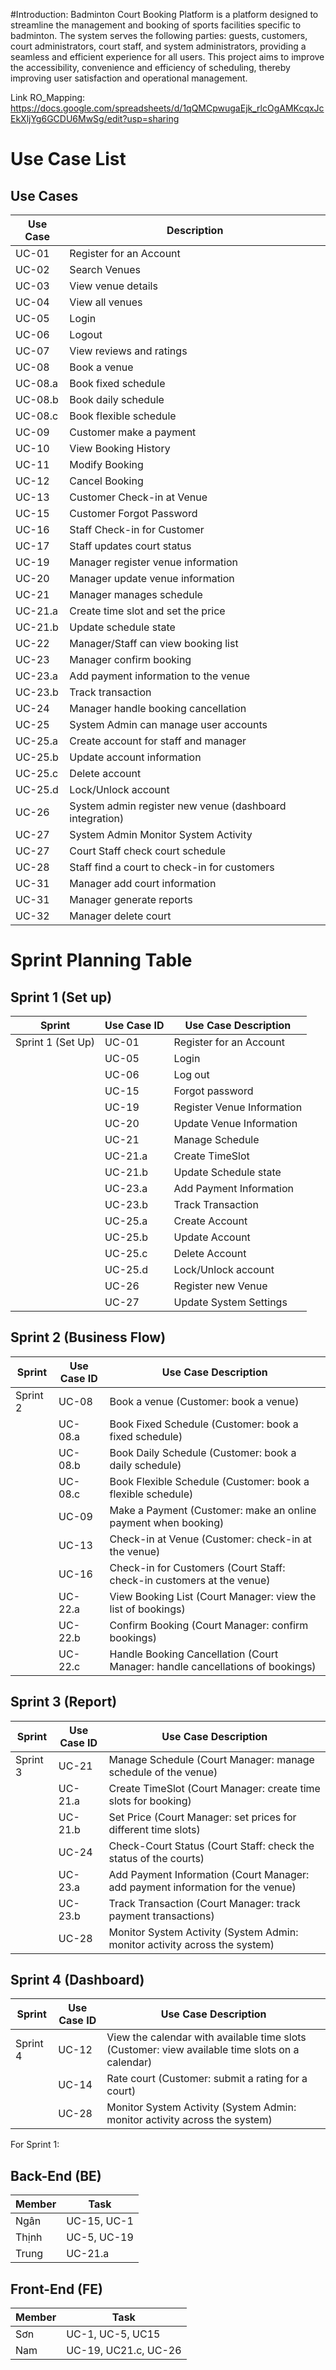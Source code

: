 #Introduction:
Badminton Court Booking Platform is a platform designed to streamline the management and booking of sports facilities specific to badminton. The system serves the following parties: guests, customers, court administrators, court staff, and system administrators, providing a seamless and efficient experience for all users. This project aims to improve the accessibility, convenience and efficiency of scheduling, thereby improving user satisfaction and operational management.

Link RO_Mapping: https://docs.google.com/spreadsheets/d/1qQMCpwugaEjk_rlcOgAMKcqxJcEkXljYg6GCDU6MwSg/edit?usp=sharing

# Use Case List
## Use Cases

| Use Case        | Description                                                |
|-----------------|------------------------------------------------------------|
| UC-01           | Register for an Account                                    |
| UC-02           | Search Venues                                              |
| UC-03           | View venue details                                         |
| UC-04           | View all venues                                            |
| UC-05           | Login                                                      |
| UC-06           | Logout                                                     |
| UC-07           | View reviews and ratings                                   |
| UC-08           | Book a venue                                               |
| UC-08.a         | Book fixed schedule                                        |
| UC-08.b         | Book daily schedule                                        |
| UC-08.c         | Book flexible schedule                                     |
| UC-09           | Customer make a payment                                    |
| UC-10           | View Booking History                                       |
| UC-11           | Modify Booking                                             |
| UC-12           | Cancel Booking                                             |
| UC-13           | Customer Check-in at Venue                                 |
| UC-15           | Customer Forgot Password                                   |
| UC-16           | Staff Check-in for Customer                                |
| UC-17           | Staff updates court status                                 |
| UC-19           | Manager register venue information                         |
| UC-20           | Manager update venue information                           |
| UC-21           | Manager manages schedule                                   |
| UC-21.a         | Create time slot and set the price                         |
| UC-21.b         | Update schedule state                                      |
| UC-22           | Manager/Staff can view booking list                        |
| UC-23           | Manager confirm booking                                    |
| UC-23.a         | Add payment information to the venue                       |
| UC-23.b         | Track transaction                                          |
| UC-24           | Manager handle booking cancellation                        |
| UC-25           | System Admin can manage user accounts                      |
| UC-25.a         | Create account for staff and manager                       |
| UC-25.b         | Update account information                                 |
| UC-25.c         | Delete account                                             |
| UC-25.d         | Lock/Unlock account                                        |
| UC-26           | System admin register new venue (dashboard integration)    |
| UC-27           | System Admin Monitor System Activity                       |
| UC-27           | Court Staff check court schedule                           |
| UC-28           | Staff find a court to check-in for customers                |
| UC-31           | Manager add court information                              |
| UC-31           | Manager generate reports                                   |
| UC-32           | Manager delete court                                       |


# Sprint Planning Table
## Sprint 1 (Set up)

| Sprint  | Use Case ID     | Use Case Description             |
|---------|-----------------|----------------------------------|
| Sprint 1 (Set Up) | UC-01          | Register for an Account          |
|         | UC-05          | Login                            |
|         | UC-06          | Log out                          |
|         | UC-15          | Forgot password                  |
|         | UC-19          | Register Venue Information       |
|         | UC-20          | Update Venue Information         |
|         | UC-21          | Manage Schedule                  |
|         | UC-21.a        | Create TimeSlot                  |                      |
|         | UC-21.b        | Update Schedule state            |
|         | UC-23.a        | Add Payment Information          |
|         | UC-23.b        | Track Transaction                |
|         | UC-25.a        | Create Account                   |
|         | UC-25.b        | Update Account                   |
|         | UC-25.c        | Delete Account                   |
|         | UC-25.d        | Lock/Unlock account              |
|         | UC-26          | Register new Venue               |
|         | UC-27          | Update System Settings           |

## Sprint 2 (Business Flow)

| Sprint  | Use Case ID | Use Case Description                                                                                         |
|---------|-------------|--------------------------------------------------------------------------------------------------------------|
| Sprint 2| UC-08       | Book a venue (Customer: book a venue)                                                                         |
|         | UC-08.a     | Book Fixed Schedule (Customer: book a fixed schedule)                                                         |
|         | UC-08.b     | Book Daily Schedule (Customer: book a daily schedule)                                                         |
|         | UC-08.c     | Book Flexible Schedule (Customer: book a flexible schedule)                                                   |
|         | UC-09       | Make a Payment (Customer: make an online payment when booking)                                                |
|         | UC-13       | Check-in at Venue (Customer: check-in at the venue)                                                           |
|         | UC-16       | Check-in for Customers (Court Staff: check-in customers at the venue)                                         |
|         | UC-22.a     | View Booking List (Court Manager: view the list of bookings)                                                  |
|         | UC-22.b     | Confirm Booking (Court Manager: confirm bookings)                                                             |
|         | UC-22.c     | Handle Booking Cancellation (Court Manager: handle cancellations of bookings)                                 |

## Sprint 3 (Report)

| Sprint  | Use Case ID | Use Case Description                                                                                         |
|---------|-------------|--------------------------------------------------------------------------------------------------------------|
| Sprint 3| UC-21       | Manage Schedule (Court Manager: manage schedule of the venue)                                                |
|         | UC-21.a     | Create TimeSlot (Court Manager: create time slots for booking)                                               |
|         | UC-21.b     | Set Price (Court Manager: set prices for different time slots)                                               |
|         | UC-24       | Check-Court Status (Court Staff: check the status of the courts)                                             |
|         | UC-23.a     | Add Payment Information (Court Manager: add payment information for the venue)                               |
|         | UC-23.b     | Track Transaction (Court Manager: track payment transactions)                                                |
|         | UC-28       | Monitor System Activity (System Admin: monitor activity across the system)                                   |

## Sprint 4 (Dashboard)

| Sprint  | Use Case ID | Use Case Description                                                                                         |
|---------|-------------|--------------------------------------------------------------------------------------------------------------|
| Sprint 4| UC-12       | View the calendar with available time slots (Customer: view available time slots on a calendar)               |
|         | UC-14       | Rate court (Customer: submit a rating for a court)                                                           |
|         | UC-28       | Monitor System Activity (System Admin: monitor activity across the system)                                   |

For Sprint 1:
## Back-End (BE)

| Member | Task |
|------------|----------|
| Ngân       | UC-15, UC-1|
| Thịnh      | UC-5, UC-19|
| Trung      |  UC-21.a|

## Front-End (FE)

| Member | Task |
|------------|----------|
| Sơn        | UC-1, UC-5, UC15|
| Nam        | UC-19, UC21.c, UC-26|

